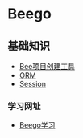 # Beego
## 基础知识
- [Bee项目创建工具](/Language/Go/Frame/Beego/Bee.md)
- [ORM](/Language/Go/Frame/Beego/ORM.md)
- [Session](/Language/Go/Frame/Beego/Session.md)
### 学习网址
- [Beego学习](https://beego.me/docs/intro/)
